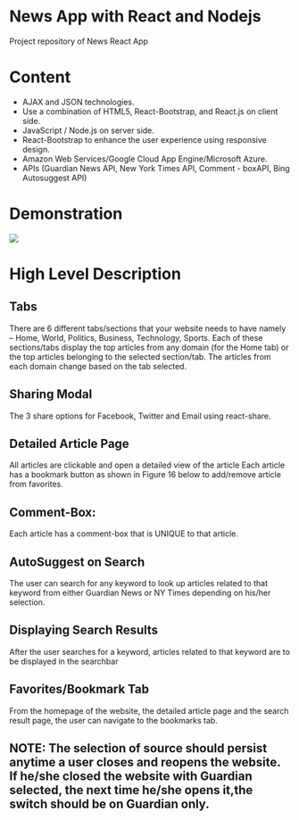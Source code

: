 # News App with React and Nodejs
Project repository of News React App

# Content
- AJAX and JSON technologies.
- Use a combination of HTML5, React-Bootstrap, and React.js on client side.
- JavaScript / Node.js on server side.
- React-Bootstrap to enhance the user experience using responsive design.
- Amazon Web Services/Google Cloud App Engine/Microsoft Azure.
- APIs (Guardian News API, New York Times API, Comment - boxAPI, Bing Autosuggest API)

# Demonstration
![](Demo.gif)

# High Level Description

## Tabs
There are 6 different tabs/sections that your website needs to have namely – Home, World,
Politics, Business, Technology, Sports. Each of these sections/tabs display the top articles from
any domain (for the Home tab) or the top articles belonging to the selected section/tab. The
articles from each domain change based on the tab selected.

## Sharing Modal
The 3 share options for Facebook, Twitter and Email using react-share.

## Detailed Article Page
All articles are clickable and open a detailed view of the article 
Each article has a bookmark button as shown in Figure 16 below to add/remove article from
favorites.

## Comment-Box:
Each article has a comment-box that is UNIQUE to that article.

## AutoSuggest on Search
The user can search for any keyword to look up articles related to that keyword from either
Guardian News or NY Times depending on his/her selection.

## Displaying Search Results
After the user searches for a keyword, articles related to that keyword are to be displayed in the searchbar

##  Favorites/Bookmark Tab
From the homepage of the website, the detailed article page and the search result page, the user
can navigate to the bookmarks tab. 

## NOTE: The selection of source should persist anytime a user closes and reopens the website. If he/she closed the website with Guardian selected, the next time he/she opens it,the switch should be on Guardian only.

